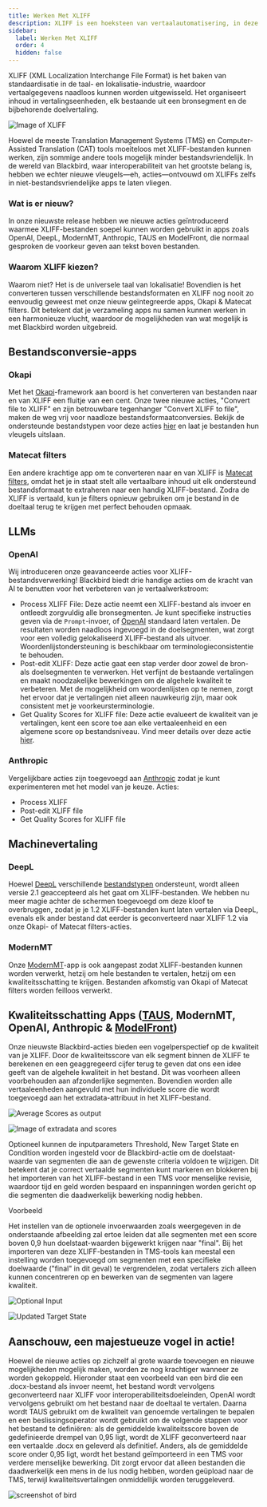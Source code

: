 ```yaml
---
title: Werken Met XLIFF
description: XLIFF is een hoeksteen van vertaalautomatisering, in deze gids laten we enkele voorbeelden zien van hoe je XLIFF kunt gebruiken in Blackbird.
sidebar:
  label: Werken Met XLIFF
  order: 4
  hidden: false
---
```


XLIFF (XML Localization Interchange File Format) is het baken van standaardisatie in de taal- en lokalisatie-industrie, waardoor vertaalgegevens naadloos kunnen worden uitgewisseld. Het organiseert inhoud in vertalingseenheden, elk bestaande uit een bronsegment en de bijbehorende doelvertaling.

![Image of XLIFF](../../../../assets/guides/xliff/ImageOfXliff.png)

Hoewel de meeste Translation Management Systems (TMS) en Computer-Assisted Translation (CAT) tools moeiteloos met XLIFF-bestanden kunnen werken, zijn sommige andere tools mogelijk minder bestandsvriendelijk. In de wereld van Blackbird, waar interoperabiliteit van het grootste belang is, hebben we echter nieuwe vleugels—eh, acties—ontvouwd om XLIFFs zelfs in niet-bestandsvriendelijke apps te laten vliegen.

### Wat is er nieuw?

In onze nieuwste release hebben we nieuwe acties geïntroduceerd waarmee XLIFF-bestanden soepel kunnen worden gebruikt in apps zoals OpenAI, DeepL, ModernMT, Anthropic, TAUS en ModelFront, die normaal gesproken de voorkeur geven aan tekst boven bestanden.

### Waarom XLIFF kiezen?

Waarom niet? Het is de universele taal van lokalisatie! Bovendien is het converteren tussen verschillende bestandsformaten en XLIFF nog nooit zo eenvoudig geweest met onze nieuw geïntegreerde apps, Okapi & Matecat filters. Dit betekent dat je verzameling apps nu samen kunnen werken in een harmonieuze vlucht, waardoor de mogelijkheden van wat mogelijk is met Blackbird worden uitgebreid.

## Bestandsconversie-apps

### Okapi

Met het [Okapi](https://docs.blackbird.io/apps/okapi/)-framework aan boord is het converteren van bestanden naar en van XLIFF een fluitje van een cent. Onze twee nieuwe acties, "Convert file to XLIFF" en zijn betrouwbare tegenhanger "Convert XLIFF to file", maken de weg vrij voor naadloze bestandsformaatconversies. Bekijk de ondersteunde bestandstypen voor deze acties [hier](https://www.okapiframework.org/wiki/index.php?title=Filters) en laat je bestanden hun vleugels uitslaan.

### Matecat filters

Een andere krachtige app om te converteren naar en van XLIFF is [Matecat filters](https://docs.blackbird.io/apps/matecatfilters/), omdat het je in staat stelt alle vertaalbare inhoud uit elk ondersteund bestandsformaat te extraheren naar een handig XLIFF-bestand. Zodra de XLIFF is vertaald, kun je filters opnieuw gebruiken om je bestand in de doeltaal terug te krijgen met perfect behouden opmaak.

## LLMs

### OpenAI

Wij introduceren onze geavanceerde acties voor XLIFF-bestandsverwerking! Blackbird biedt drie handige acties om de kracht van AI te benutten voor het verbeteren van je vertaalwerkstroom:

- Process XLIFF File: Deze actie neemt een XLIFF-bestand als invoer en ontleedt zorgvuldig alle bronsegmenten. Je kunt specifieke instructies geven via de `Prompt`-invoer, of [OpenAI](https://docs.blackbird.io/apps/openai/) standaard laten vertalen. De resultaten worden naadloos ingevoegd in de doelsegmenten, wat zorgt voor een volledig gelokaliseerd XLIFF-bestand als uitvoer. Woordenlijstondersteuning is beschikbaar om terminologieconsistentie te behouden.
- Post-edit XLIFF: Deze actie gaat een stap verder door zowel de bron- als doelsegmenten te verwerken. Het verfijnt de bestaande vertalingen en maakt noodzakelijke bewerkingen om de algehele kwaliteit te verbeteren. Met de mogelijkheid om woordenlijsten op te nemen, zorgt het ervoor dat je vertalingen niet alleen nauwkeurig zijn, maar ook consistent met je voorkeursterminologie.
- Get Quality Scores for XLIFF file: Deze actie evalueert de kwaliteit van je vertalingen, kent een score toe aan elke vertaaleenheid en een algemene score op bestandsniveau. Vind meer details over deze actie [hier](https://docs.blackbird.io/apps/openai/#xliff-operations).

### Anthropic

Vergelijkbare acties zijn toegevoegd aan [Anthropic](https://docs.blackbird.io/apps/anthropic/#xliff-actions) zodat je kunt experimenteren met het model van je keuze.
Acties:

- Process XLIFF
- Post-edit XLIFF file
- Get Quality Scores for XLIFF file

## Machinevertaling

### DeepL

Hoewel [DeepL](https://docs.blackbird.io/apps/deepl/) verschillende [bestandstypen](https://developers.deepl.com/docs/api-reference/document) ondersteunt, wordt alleen versie 2.1 geaccepteerd als het gaat om XLIFF-bestanden. We hebben nu meer magie achter de schermen toegevoegd om deze kloof te overbruggen, zodat je je 1.2 XLIFF-bestanden kunt laten vertalen via DeepL, evenals elk ander bestand dat eerder is geconverteerd naar XLIFF 1.2 via onze Okapi- of Matecat filters-acties.

### ModernMT

Onze [ModernMT](https://docs.blackbird.io/apps/modernmt/)-app is ook aangepast zodat XLIFF-bestanden kunnen worden verwerkt, hetzij om hele bestanden te vertalen, hetzij om een kwaliteitsschatting te krijgen. Bestanden afkomstig van Okapi of Matecat filters worden feilloos verwerkt.

## Kwaliteitsschatting Apps ([TAUS](https://docs.blackbird.io/apps/taus/), ModernMT, OpenAI, Anthropic & [ModelFront](https://docs.blackbird.io/apps/modelfront/))

Onze nieuwste Blackbird-acties bieden een vogelperspectief op de kwaliteit van je XLIFF. Door de kwaliteitsscore van elk segment binnen de XLIFF te berekenen en een geaggregeerd cijfer terug te geven dat ons een idee geeft van de algehele kwaliteit in het bestand. Dit was voorheen alleen voorbehouden aan afzonderlijke segmenten. Bovendien worden alle vertaaleenheden aangevuld met hun individuele score die wordt toegevoegd aan het extradata-attribuut in het XLIFF-bestand.

![Average Scores as output](../../../../assets/guides/xliff/AverageScore.png)

![Image of extradata and scores](../../../../assets/guides/xliff/Imageofextradataandscores.png)

Optioneel kunnen de inputparameters Threshold, New Target State en Condition worden ingesteld voor de Blackbird-actie om de doelstaat-waarde van segmenten die aan de gewenste criteria voldoen te wijzigen. Dit betekent dat je correct vertaalde segmenten kunt markeren en blokkeren bij het importeren van het XLIFF-bestand in een TMS voor menselijke revisie, waardoor tijd en geld worden bespaard en inspanningen worden gericht op die segmenten die daadwerkelijk bewerking nodig hebben.

Voorbeeld

Het instellen van de optionele invoerwaarden zoals weergegeven in de onderstaande afbeelding zal ertoe leiden dat alle segmenten met een score boven 0,9 hun doelstaat-waarden bijgewerkt krijgen naar "final". Bij het importeren van deze XLIFF-bestanden in TMS-tools kan meestal een instelling worden toegevoegd om segmenten met een specifieke doelwaarde ("final" in dit geval) te vergrendelen, zodat vertalers zich alleen kunnen concentreren op en bewerken van de segmenten van lagere kwaliteit.

![Optional Input](../../../../assets/guides/xliff/optionalinput.png)

![Updated Target State](../../../../assets/guides/xliff/UpdatedTargetState.png)

## Aanschouw, een majestueuze vogel in actie!

Hoewel de nieuwe acties op zichzelf al grote waarde toevoegen en nieuwe mogelijkheden mogelijk maken, worden ze nog krachtiger wanneer ze worden gekoppeld. Hieronder staat een voorbeeld van een bird die een .docx-bestand als invoer neemt, het bestand wordt vervolgens geconverteerd naar XLIFF voor interoperabiliteitsdoeleinden, OpenAI wordt vervolgens gebruikt om het bestand naar de doeltaal te vertalen. Daarna wordt TAUS gebruikt om de kwaliteit van genoemde vertalingen te bepalen en een beslissingsoperator wordt gebruikt om de volgende stappen voor het bestand te definiëren: als de gemiddelde kwaliteitsscore boven de gedefinieerde drempel van 0,95 ligt, wordt de XLIFF geconverteerd naar een vertaalde .docx en geleverd als definitief. Anders, als de gemiddelde score onder 0,95 ligt, wordt het bestand geïmporteerd in een TMS voor verdere menselijke bewerking. Dit zorgt ervoor dat alleen bestanden die daadwerkelijk een mens in de lus nodig hebben, worden geüpload naar de TMS, terwijl kwaliteitsvertalingen onmiddellijk worden teruggeleverd.

![screenshot of bird](../../../../assets/guides/xliff/XliffSampleBird.png)